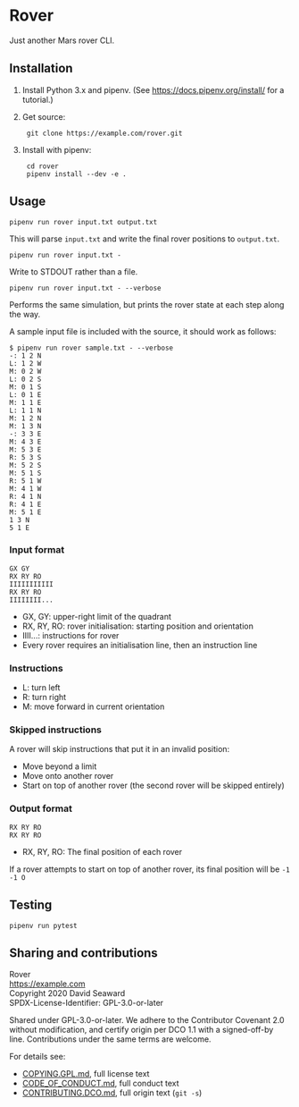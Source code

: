 # Rover

Just another Mars rover CLI.

## Installation

1. Install Python 3.x and pipenv. (See
   <https://docs.pipenv.org/install/> for a tutorial.)

2. Get source:

        git clone https://example.com/rover.git

3. Install with pipenv:

        cd rover
        pipenv install --dev -e .

## Usage

```
pipenv run rover input.txt output.txt
```

This will parse `input.txt` and write the final rover positions to `output.txt`.

```
pipenv run rover input.txt -
```

Write to STDOUT rather than a file.

```
pipenv run rover input.txt - --verbose
```

Performs the same simulation, but prints the rover state at each step along the way.

A sample input file is included with the source, it should work as follows:

```
$ pipenv run rover sample.txt - --verbose
-: 1 2 N
L: 1 2 W
M: 0 2 W
L: 0 2 S
M: 0 1 S
L: 0 1 E
M: 1 1 E
L: 1 1 N
M: 1 2 N
M: 1 3 N
-: 3 3 E
M: 4 3 E
M: 5 3 E
R: 5 3 S
M: 5 2 S
M: 5 1 S
R: 5 1 W
M: 4 1 W
R: 4 1 N
R: 4 1 E
M: 5 1 E
1 3 N
5 1 E
```

### Input format

```
GX GY
RX RY RO
IIIIIIIIIII
RX RY RO
IIIIIIII...
```

* GX, GY: upper-right limit of the quadrant
* RX, RY, RO: rover initialisation: starting position and orientation
* IIII...: instructions for rover
* Every rover requires an initialisation line, then an instruction line

### Instructions

* L: turn left
* R: turn right
* M: move forward in current orientation

### Skipped instructions

A rover will skip instructions that put it in an invalid position:

* Move beyond a limit
* Move onto another rover
* Start on top of another rover (the second rover will be skipped entirely)

### Output format

```
RX RY RO
RX RY RO
```

* RX, RY, RO: The final position of each rover

If a rover attempts to start on top of another rover, its final position will
be `-1 -1 O`

## Testing

```
pipenv run pytest
```

## Sharing and contributions

Rover  
<https://example.com>  
Copyright 2020 David Seaward  
SPDX-License-Identifier: GPL-3.0-or-later  

Shared under GPL-3.0-or-later. We adhere to the Contributor Covenant
2.0 without modification, and certify origin per DCO 1.1 with a
signed-off-by line. Contributions under the same terms are welcome.

For details see:

* [COPYING.GPL.md], full license text
* [CODE_OF_CONDUCT.md], full conduct text
* [CONTRIBUTING.DCO.md], full origin text (`git -s`)

<!-- Links -->

[COPYING.GPL.md]: COPYING.GPL.md
[CODE_OF_CONDUCT.md]: CODE_OF_CONDUCT.md
[CONTRIBUTING.DCO.md]: CONTRIBUTING.DCO.md
